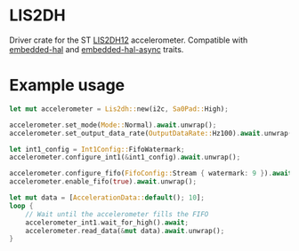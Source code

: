 # LIS2DH

Driver crate for the ST [LIS2DH12] accelerometer.
Compatible with [embedded-hal] and [embedded-hal-async] traits.

# Example usage

```rust
let mut accelerometer = Lis2dh::new(i2c, Sa0Pad::High);

accelerometer.set_mode(Mode::Normal).await.unwrap();
accelerometer.set_output_data_rate(OutputDataRate::Hz100).await.unwrap();

let int1_config = Int1Config::FifoWatermark;
accelerometer.configure_int1(&int1_config).await.unwrap();

accelerometer.configure_fifo(FifoConfig::Stream { watermark: 9 }).await.unwrap();
accelerometer.enable_fifo(true).await.unwrap();

let mut data = [AccelerationData::default(); 10];
loop {
    // Wait until the accelerometer fills the FIFO
    accelerometer_int1.wait_for_high().await;
    accelerometer.read_data(&mut data).await.unwrap();
}
```

[LIS2DH12]: https://www.st.com/en/mems-and-sensors/lis2dh12.html
[embedded-hal]: https://docs.rs/embedded-hal/latest/embedded_hal/
[embedded-hal-async]: https://docs.rs/embedded-hal-async/latest/embedded_hal_async/
